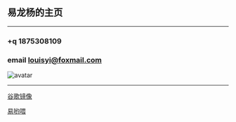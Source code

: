 ## 易龙杨的主页

---

### +q 1875308109

### email louisyi@foxmail.com

![avatar](https://github.com/louisyily/louisyi-homepage/blob/master/WebContent/index.files/image001.jpg)


---

[谷歌镜像](https://go.weihanli.xyz/)

[易哟喂](http://www.louisyi.top:443/)
